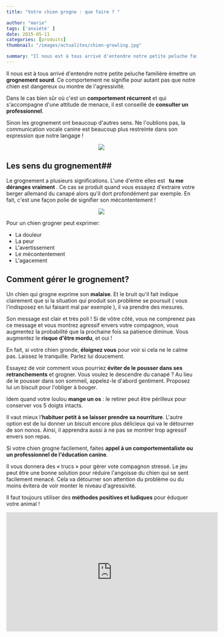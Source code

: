 ```yaml
---
title: "Votre chien grogne : que faire ? "

author: "marie"
tags: ['anxiété' ]
date: 2015-05-11
categories: [produits]
thumbnail: "/images/actualites/chien-growling.jpg"

summary: "Il nous est à tous arrivé d'entendre notre petite peluche familière émettre un grognement sourd. Ce comportement ne signifie pour autant pas que notre chien est dangereux ou montre de l'agressivité.."
---
```


Il nous est à tous arrivé d'entendre notre petite peluche familière émettre un <b>grognement sourd</b>. Ce comportement ne signifie pour autant pas que notre chien est dangereux ou montre de l'agressivité.


Dans le cas bien sûr où c'est un <b>comportement récurrent</b> et qui s'accompagne d'une attitude de menace, il est conseillé de <b>consulter un professionnel</b>.

Sinon les grognement ont beaucoup d'autres sens. Ne l'oublions pas, la communication vocale canine est beaucoup plus restreinte dans son expression que notre langage !

<p align="center"><img src= "/images/actualites/chien-growling.jpg"></p>

## Les sens du grognement##
Le grognement a plusieurs significations. L'une d'entre elles est <b>  tu me déranges vraiment </b>. Ce cas se produit quand vous essayez d'extraire votre berger allemand du canapé alors qu'il dort profondément par exemple. En fait, c'est une façon polie de signifier son mécontentement !

<p align="center"><img src="/images/actualites/chien-vite-canap.jpg"></p>
Pour un chien grogner peut exprimer:
<ul><li>La douleur<//li>
<li>La peur</li>
<li>L'avertissement</li>
<li>Le mécontentement</li>
<li>L'agacement</li></ul>




<h2> Comment gérer le grognement? </h2>



Un chien qui grogne exprime son <b>malaise</b>. Et le bruit qu'il fait indique clairement que si la situation qui produit son problème se poursuit ( vous l'indisposez en lui faisant mal par exemple ), il va prendre des mesures.


<p>Son message est clair et très poli ! Si de vôtre côté, vous ne comprenez pas ce message et vous montrez agressif envers votre compagnon, vous augmentez la probabilité que la prochaine fois sa patience diminue. Vous augmentez le <b>risque d'être mordu</b>, et oui !</p>



En fait, si votre chien gronde, <b>éloignez vous</b> pour voir si cela ne le calme pas. Laissez le tranquille. Parlez lui doucement.



<p>Essayez de voir comment vous pourriez <b>éviter de le pousser dans ses retranchements</b> et grogner.
Vous voulez le descendre du canapé ? Au lieu de le pousser dans son sommeil, appelez-le d'abord gentiment. Proposez lui un biscuit pour l'obliger à bouger.</p>

<p>Idem quand votre loulou <b>mange un os</b> : le retirer peut être périlleux pour conserver vos 5 doigts intacts.</p>

<p>Il vaut mieux l’<b>habituer petit à se laisser prendre sa nourriture</b>.  L'autre option est de lui donner un biscuit encore plus délicieux qui va le détourner de son nonos. Ainsi, il apprendra aussi à ne pas se montrer trop agressif envers son repas.</p>

<p>Si votre chien grogne facilement, faites <b>appel à un comportementaliste ou un professionnel de l'éducation canine</b>.

Il vous donnera des « trucs » pour gérer vote compagnon stressé. Le jeu peut être une bonne solution pour réduire l'angoisse du chien qui se sent facilement menacé. Cela va détourner son attention du problème ou du moins évitera de voir monter le niveau d'agressivité.</p>

<p>Il faut toujours utiliser des <b>méthodes positives et ludiques</b> pour éduquer votre animal !</p>


<p align="center"><iframe width="560" height="315" src="https://www.youtube.com/embed/JQCBC4gvSA4" frameborder="0" allowfullscreen></iframe></p>